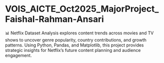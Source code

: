 # VOIS_AICTE_Oct2025_MajorProject_Faishal-Rahman-Ansari
📊 Netflix Dataset Analysis explores content trends across movies and TV shows to uncover genre popularity, country contributions, and growth patterns. Using Python, Pandas, and Matplotlib, this project provides strategic insights for Netflix’s future content planning and audience engagement.
